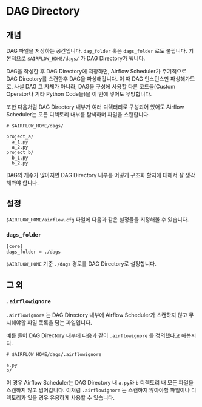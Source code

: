# DAG Directory

## 개념

DAG 파일을 저장하는 공간입니다. `dag_folder` 혹은 `dags_folder` 로도 불립니다.
기본적으로 `$AIRFLOW_HOME/dags/` 가 DAG Directory가 됩니다.

DAG을 작성한 후 DAG Directory에 저장하면, Airflow Scheduler가 주기적으로 DAG Directory를 스캔한후 DAG을 파싱해갑니다.
이 때 DAG 인스턴스만 파싱해가므로, 사실 DAG 그 자체가 아니라, DAG을 구성에 사용할 다른 코드들(Custom Operator나 기타 Python Code들)을 이 안에 넣어도 무방합니다.

또한 다음처럼 DAG Directory 내부가 여러 디렉터리로 구성되어 있어도 Airflow Scheduler는 모든 디렉토리 내부를 탐색하며 파일을 스캔합니다.

```
# $AIRFLOW_HOME/dags/

project_a/
  a_1.py
  a_2.py
project_b/
  b_1.py
  b_2.py
```

DAG의 개수가 많아지면 DAG Directory 내부를 어떻게 구조화 할지에 대해서 잘 생각해봐야 합니다.

## 설정

`$AIRFLOW_HOME/airflow.cfg` 파일에 다음과 같은 설정들을 지정해볼 수 있습니다.

### `dags_folder`

```
[core]
dags_folder = ./dags
```

`$AIRFLOW_HOME` 기준 `./dags` 경로를 DAG Directory로 설정합니다.

## 그 외

### `.airflowignore`

`.airflowignore` 는 DAG Directory 내부에 Airflow Scheduler가 스캔하지 않고 무시해야할 파일 목록을 담는 파일입니다.

예를 들어 DAG Directory 내부에 다음과 같이 `.airflowignore` 를 정의했다고 해봅시다.

```
# $AIRFLOW_HOME/dags/.airflowignore

a.py
b/
```

이 경우 Airflow Scheduler는 DAG Directory 내 `a.py`와 `b` 디렉토리 내 모든 파일을 스캔하지 않고 넘어갑니다.
이처럼 `.airflowignore` 는 스캔하지 않아야할 파일이나 디렉토리가 있을 경우 유용하게 사용할 수 있습니다.
